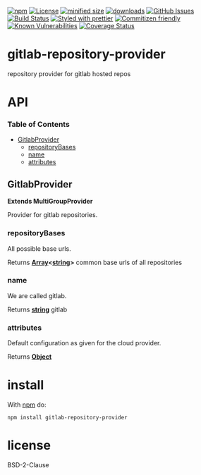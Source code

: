 [![npm](https://img.shields.io/npm/v/gitlab-repository-provider.svg)](https://www.npmjs.com/package/gitlab-repository-provider)
[![License](https://img.shields.io/badge/License-BSD%203--Clause-blue.svg)](https://opensource.org/licenses/BSD-3-Clause)
[![minified size](https://badgen.net/bundlephobia/min/gitlab-repository-provider)](https://bundlephobia.com/result?p=gitlab-repository-provider)
[![downloads](http://img.shields.io/npm/dm/gitlab-repository-provider.svg?style=flat-square)](https://npmjs.org/package/gitlab-repository-provider)
[![GitHub Issues](https://img.shields.io/github/issues/arlac77/gitlab-repository-provider.svg?style=flat-square)](https://github.com/arlac77/gitlab-repository-provider/issues)
[![Build Status](https://img.shields.io/endpoint.svg?url=https%3A%2F%2Factions-badge.atrox.dev%2Farlac77%2Fgitlab-repository-provider%2Fbadge&style=flat)](https://actions-badge.atrox.dev/arlac77/gitlab-repository-provider/goto)
[![Styled with prettier](https://img.shields.io/badge/styled_with-prettier-ff69b4.svg)](https://github.com/prettier/prettier)
[![Commitizen friendly](https://img.shields.io/badge/commitizen-friendly-brightgreen.svg)](http://commitizen.github.io/cz-cli/)
[![Known Vulnerabilities](https://snyk.io/test/github/arlac77/gitlab-repository-provider/badge.svg)](https://snyk.io/test/github/arlac77/gitlab-repository-provider)
[![Coverage Status](https://coveralls.io/repos/arlac77/gitlab-repository-provider/badge.svg)](https://coveralls.io/github/arlac77/gitlab-repository-provider)

# gitlab-repository-provider

repository provider for gitlab hosted repos

# API

<!-- Generated by documentation.js. Update this documentation by updating the source code. -->

### Table of Contents

-   [GitlabProvider](#gitlabprovider)
    -   [repositoryBases](#repositorybases)
    -   [name](#name)
    -   [attributes](#attributes)

## GitlabProvider

**Extends MultiGroupProvider**

Provider for gitlab repositories.

### repositoryBases

All possible base urls.

Returns **[Array](https://developer.mozilla.org/docs/Web/JavaScript/Reference/Global_Objects/Array)&lt;[string](https://developer.mozilla.org/docs/Web/JavaScript/Reference/Global_Objects/String)>** common base urls of all repositories

### name

We are called gitlab.

Returns **[string](https://developer.mozilla.org/docs/Web/JavaScript/Reference/Global_Objects/String)** gitlab

### attributes

Default configuration as given for the cloud provider.

Returns **[Object](https://developer.mozilla.org/docs/Web/JavaScript/Reference/Global_Objects/Object)** 

# install

With [npm](http://npmjs.org) do:

```shell
npm install gitlab-repository-provider
```

# license

BSD-2-Clause
